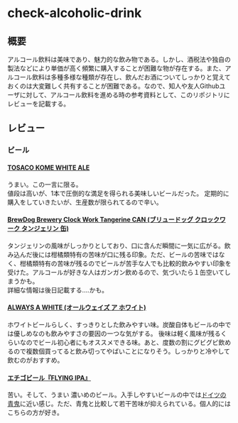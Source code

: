 # check-alcoholic-drink
## 概要
アルコール飲料は美味であり、魅力的な飲み物である。しかし、酒税法や独自の製法などにより単価が高く頻繁に購入することが困難な物が存在する。また、アルコール飲料は多種多様な種類が存在し、飲んだお酒についてしっかりと覚えておくのは大変難しく共有することが困難である。なので、知人や友人Githubユーザに対して、アルコール飲料を進める時の参考資料として、このリポジトリにレビューを記載する。
## レビュー
### ビール
#### [TOSACO KOME WHITE ALE](https://tosaco.theshop.jp/items/10810347)
うまい。この一言に限る。  
値段は高いが、1本で圧倒的な満足を得られる美味しいビールだった。
定期的に購入をしていきたいが、生産数が限られてるので辛い。
#### [BrewDog Brewery Clock Work Tangerine CAN (ブリュードッグ クロックワーク タンジェリン 缶)](https://whisk-e.co.jp/products/clockworktangerincan/)
タンジェリンの風味がしっかりとしており、口に含んだ瞬間に一気に広がる。飲み込んだ後には柑橘類特有の苦味が口に残る印象。ただ、ビールの苦味ではなく、柑橘類特有の苦味が残るのでビールが苦手な人でも比較的飲みやすい印象を受けた。アルコールが好きな人はガンガン飲めるので、気づいたら１缶空いてしまうかも。  
詳細な情報は後日記載する....かも。

#### [ALWAYS A WHITE (オールウェイズ ア ホワイト)](https://www.behance.net/gallery/66756919/ALWAYS-A-WHITE-(-))
ホワイトビールらしく、すっきりとした飲みやすい味。炭酸自体もビールの中では優しめなのも飲みやすさの要因の一つな気がする。
後味は軽く風味が残るくらいなのでビール初心者にもオススメできる味。あと、度数の割にグビグビ飲めるので複数個買ってると飲み切ってやばいことになりそう。しっかりと冷やして飲むのがおすすめ。

#### [エチゴビール『FLYING IPA』](https://www.echigo-beer.jp/product.html)
苦い。そして、うまい
濃いめのビール。入手しやすいビールの中では[ドイツの青鬼](http://yonasato.com/ec/product/indono_aooni/)に近い感じ。ただ、青鬼と比較して若干苦味が抑えられている。個人的にはこちらの方が好き。
